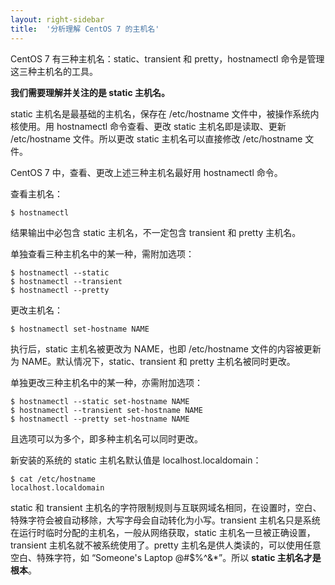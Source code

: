 ```yaml
---
layout: right-sidebar
title:  '分析理解 CentOS 7 的主机名'
---
```


CentOS 7 有三种主机名：static、transient 和 pretty，hostnamectl 命令是管理这三种主机名的工具。

**我们需要理解并关注的是 static 主机名。**

static 主机名是最基础的主机名，保存在 /etc/hostname 文件中，被操作系统内核使用。用 hostnamectl 命令查看、更改 static 主机名即是读取、更新 /etc/hostname 文件。所以更改 static 主机名可以直接修改 /etc/hostname 文件。

CentOS 7 中，查看、更改上述三种主机名最好用 hostnamectl 命令。

查看主机名：

    $ hostnamectl

结果输出中必包含 static 主机名，不一定包含 transient 和 pretty 主机名。

单独查看三种主机名中的某一种，需附加选项：

    $ hostnamectl --static
    $ hostnamectl --transient
    $ hostnamectl --pretty

更改主机名：

    $ hostnamectl set-hostname NAME

执行后，static 主机名被更改为 NAME，也即 /etc/hostname 文件的内容被更新为 NAME。默认情况下，static、transient 和 pretty 主机名被同时更改。

单独更改三种主机名中的某一种，亦需附加选项：

    $ hostnamectl --static set-hostname NAME
    $ hostnamectl --transient set-hostname NAME
    $ hostnamectl --pretty set-hostname NAME

且选项可以为多个，即多种主机名可以同时更改。

新安装的系统的 static 主机名默认值是 localhost.localdomain：

    $ cat /etc/hostname
    localhost.localdomain

static 和 transient 主机名的字符限制规则与互联网域名相同，在设置时，空白、特殊字符会被自动移除，大写字母会自动转化为小写。transient 主机名只是系统在运行时临时分配的主机名，一般从网络获取，static 主机名一旦被正确设置，transient 主机名就不被系统使用了。pretty 主机名是供人类读的，可以使用任意空白、特殊字符，如 “Someone's Laptop @#$%^&*”。所以 **static 主机名才是根本**。